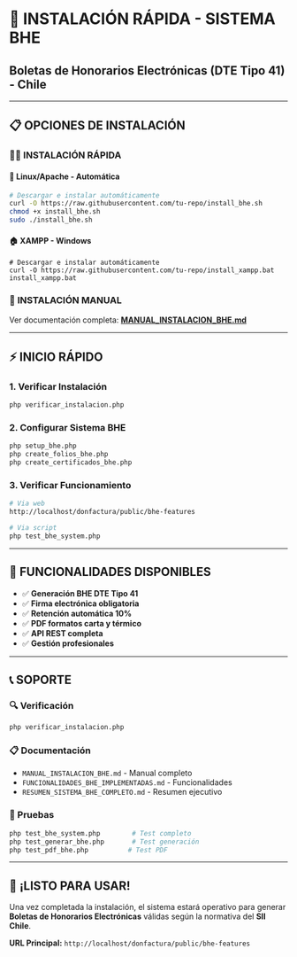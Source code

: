 # 🚀 INSTALACIÓN RÁPIDA - SISTEMA BHE

## Boletas de Honorarios Electrónicas (DTE Tipo 41) - Chile

---

## 📋 OPCIONES DE INSTALACIÓN

### 🏃‍♂️ **INSTALACIÓN RÁPIDA**

#### **🐧 Linux/Apache - Automática**
```bash
# Descargar e instalar automáticamente
curl -O https://raw.githubusercontent.com/tu-repo/install_bhe.sh
chmod +x install_bhe.sh
sudo ./install_bhe.sh
```

#### **🏠 XAMPP - Windows**
```batch
# Descargar e instalar automáticamente
curl -O https://raw.githubusercontent.com/tu-repo/install_xampp.bat
install_xampp.bat
```

### 📖 **INSTALACIÓN MANUAL**
Ver documentación completa: **[MANUAL_INSTALACION_BHE.md](MANUAL_INSTALACION_BHE.md)**

---

## ⚡ INICIO RÁPIDO

### **1. Verificar Instalación**
```bash
php verificar_instalacion.php
```

### **2. Configurar Sistema BHE**
```bash
php setup_bhe.php
php create_folios_bhe.php
php create_certificados_bhe.php
```

### **3. Verificar Funcionamiento**
```bash
# Via web
http://localhost/donfactura/public/bhe-features

# Via script
php test_bhe_system.php
```

---

## 🎯 FUNCIONALIDADES DISPONIBLES

- ✅ **Generación BHE DTE Tipo 41**
- ✅ **Firma electrónica obligatoria**
- ✅ **Retención automática 10%**
- ✅ **PDF formatos carta y térmico**
- ✅ **API REST completa**
- ✅ **Gestión profesionales**

---

## 📞 SOPORTE

### **🔍 Verificación**
```bash
php verificar_instalacion.php
```

### **📋 Documentación**
- `MANUAL_INSTALACION_BHE.md` - Manual completo
- `FUNCIONALIDADES_BHE_IMPLEMENTADAS.md` - Funcionalidades
- `RESUMEN_SISTEMA_BHE_COMPLETO.md` - Resumen ejecutivo

### **🧪 Pruebas**
```bash
php test_bhe_system.php        # Test completo
php test_generar_bhe.php       # Test generación
php test_pdf_bhe.php          # Test PDF
```

---

## 🎉 ¡LISTO PARA USAR!

Una vez completada la instalación, el sistema estará operativo para generar **Boletas de Honorarios Electrónicas** válidas según la normativa del **SII Chile**.

**URL Principal:** `http://localhost/donfactura/public/bhe-features`
